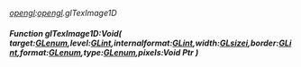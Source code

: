 _[opengl](../../modules/opengl/opengl-module.md):[opengl](../../modules/opengl/opengl-module.md).glTexImage1D_
##### Function glTexImage1D:Void( target:[GLenum](../../modules/opengl/opengl-glenum.md),level:[GLint](../../modules/opengl/opengl-glint.md),internalformat:[GLint](../../modules/opengl/opengl-glint.md),width:[GLsizei](../../modules/opengl/opengl-glsizei.md),border:[GLint](../../modules/opengl/opengl-glint.md),format:[GLenum](../../modules/opengl/opengl-glenum.md),type:[GLenum](../../modules/opengl/opengl-glenum.md),pixels:Void Ptr )
